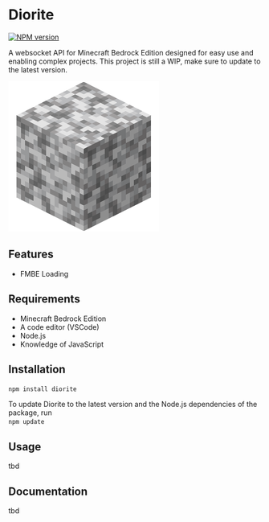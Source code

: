 # Diorite

[![NPM version](https://img.shields.io/npm/v/diorite.svg?color=success&label=npm%20package&logo=npm)](https://www.npmjs.com/package/diorite)

A websocket API for Minecraft Bedrock Edition designed for easy use and enabling complex projects. This project is still a WIP, make sure to update to the latest version.

![Diorite](images/image.png)

## Features
- FMBE Loading

## Requirements
- Minecraft Bedrock Edition
- A code editor (VSCode)
- Node.js
- Knowledge of JavaScript

## Installation
`npm install diorite`

To update Diorite to the latest version and the Node.js dependencies of the package, run\
`npm update`

## Usage
tbd

## Documentation
tbd